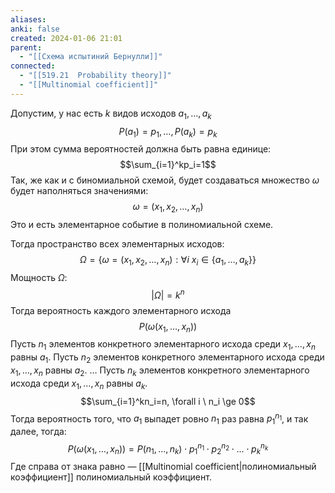 ```yaml
---
aliases: 
anki: false
created: 2024-01-06 21:01
parent:
  - "[[Схема испытиний Бернулли]]"
connected:
  - "[[519.21  Probability theory]]"
  - "[[Multinomial coefficient]]"
---
```


Допустим, у нас есть $k$ видов исходов $a_1,\dots,a_k$ 
$$P(a_1) = p_1,\dots, P(a_k) = p_k$$
При этом сумма вероятностей должна быть равна единице:
$$\sum_{i=1}^kp_i=1$$
Так, же как и с биномиальной схемой, будет создаваться множество $\omega$ будет наполняться значениями:
$$\omega = (x_1,x_2,\dots,x_n)$$
Это и есть элементарное событие в полиномиальной схеме.

Тогда пространство всех элементарных исходов:
$$\Omega = \big\{\omega=(x_1,x_2,\dots,x_n):\forall i \ x_i\in \{a_1,\dots,a_k\} \big\}$$
Мощность $\Omega$:
$$|\Omega|=k^n$$
Тогда вероятность каждого элементарного исхода
$$P\big(\omega(x_1,\dots,x_n)\big)$$
Пусть $n_1$ элементов конкретного элементарного исхода среди $x_1,\dots,x_n$ равны $a_1$.
Пусть $n_2$ элементов конкретного элементарного исхода среди $x_1,\dots,x_n$ равны $a_2$.
$\dots$
Пусть $n_k$ элементов конкретного элементарного исхода среди $x_1,\dots,x_n$ равны $a_k$.
$$\sum_{i=1}^kn_i=n, \forall i \ n_i \ge 0$$
Тогда вероятность того, что $a_1$ выпадет ровно $n_1$ раз равна $p_1^{n_1}$, и так далее, тогда:
$$P\big(\omega(x_1,\dots,x_n)\big)= P(n_1,\dots,n_k)\cdot p_1^{n_1}\cdot p_2^{n_2} \cdot \ldots \cdot p_k^{n_k}$$
Где справа от знака равно — [[Multinomial coefficient|полиномиальный коэффициент]] полиномиальный коэффициент.














